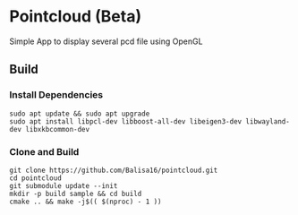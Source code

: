 # Pointcloud (Beta)

Simple App to display several pcd file using OpenGL

## Build 

### Install Dependencies
```
sudo apt update && sudo apt upgrade
sudo apt install libpcl-dev libboost-all-dev libeigen3-dev libwayland-dev libxkbcommon-dev
```

### Clone and Build
```
git clone https://github.com/Balisa16/pointcloud.git
cd pointcloud
git submodule update --init
mkdir -p build sample && cd build
cmake .. && make -j$(( $(nproc) - 1 ))
```